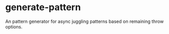 # generate-pattern
An pattern generator for async juggling patterns based on remaining throw options.
